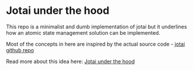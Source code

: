 # Jotai under the hood

This repo is a minimalist and dumb implementation of jotai but it underlines how an atomic state management solution can be implemented.

Most of the concepts in here are inspired by the actual source code - [jotai github repo](https://github.com/pmndrs/jotai/tree/main)

Read more about this idea here: [Jotai under the hood](https://raduux.dev/blog/jotai-under-the-hood/)
